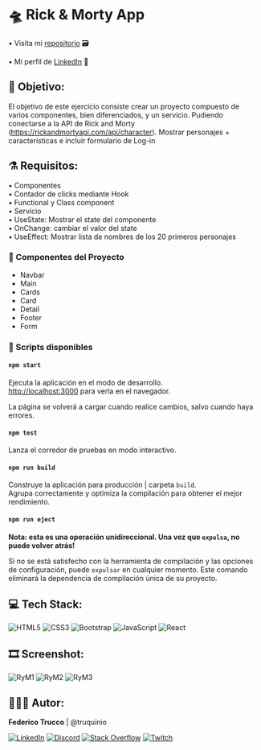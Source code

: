 # 🛸 Rick & Morty App 

• Visita mi <a href="https://github.com/truquinio/React/tree/master/EjerciciosPrueba/mascotapp">repositorio</a> 🗃
<!-- • Ir al <a href="#"></a> 🔗 -->
• Mi perfil de <a href="https://www.linkedin.com/in/federico-trucco/">LinkedIn</a> 🪪

## 🥒 Objetivo:

El objetivo de este ejercicio consiste crear un proyecto compuesto de varios componentes, bien diferenciados, y un servicio. Pudiendo conectarse a la API de Rick and Morty (https://rickandmortyapi.com/api/character).
Mostrar personajes + características e incluir formulario de Log-in

## ⚗️ Requisitos:

• Componentes<br>
• Contador de clicks mediante Hook<br>
• Functional y Class component<br>
• Servicio<br>
• UseState: Mostrar el state del componente<br>
• OnChange: cambiar el valor del state<br>
• UseEffect: Mostrar lista de nombres de los 20 primeros personajes<br>

### 🧬 Componentes del Proyecto

- Navbar
- Main
- Cards
- Card
- Detail
- Footer
- Form

### 🧪 Scripts disponibles

#### `npm start`

Ejecuta la aplicación en el modo de desarrollo.\
[http://localhost:3000](http://localhost:3000) para verla en el navegador.

La página se volverá a cargar cuando realice cambios, salvo cuando haya errores.

#### `npm test`

Lanza el corredor de pruebas en modo interactivo.

#### `npm run build`

Construye la aplicación para producción | carpeta `build`.\
Agrupa correctamente y optimiza la compilación para obtener el mejor rendimiento.

#### `npm run eject`

**Nota: esta es una operación unidireccional. Una vez que `expulsa`, no puede volver atrás!**

Si no se está satisfecho con la herramienta de compilación y las opciones de configuración, puede `expulsar` en cualquier momento. Este comando eliminará la dependencia de compilación única de su proyecto.


## 💻 Tech Stack:
![HTML5](https://img.shields.io/badge/Html5-%23E34F26.svg?style=flat&logo=Html5&logoColor=white) ![CSS3](https://img.shields.io/badge/Css3-%231572B6.svg?style=flat&logo=Css3&logoColor=white) ![Bootstrap](https://img.shields.io/badge/Bootstrap-%23563D7C.svg?style=flat&logo=Bootstrap&logoColor=white) ![JavaScript](https://img.shields.io/badge/JavaScript-%23323330.svg?style=flat&logo=JavaScript&logoColor=%23F7DF1E) ![React](https://img.shields.io/badge/React-61DAFB.svg?style=flat&logo=React&logoColor=%23F7DF1E)

## 🎞 Screenshot:

![RyM1](https://i.ibb.co/8s1c2GT/Rick-Morty-Api1.png)
![RyM2](https://i.ibb.co/jGX5JHT/Rick-Morty-Api.png)
![RyM3](https://i.ibb.co/t3BbJ9V/Rick-Morty-Api3.png)

## 👨🏻‍💻 Autor:

<b>Federico Trucco</b> | @truquinio 

[![LinkedIn](https://img.shields.io/badge/LinkedIn-%230077B5.svg?logo=linkedin&logoColor=white)](https://linkedin.com/in/federico-trucco/) [![Discord](https://img.shields.io/badge/Discord-%237289DA.svg?logo=discord&logoColor=white)](https://discord.gg/https://discord.gg/zcRG3dSt)  [![Stack Overflow](https://img.shields.io/badge/-Stackoverflow-FE7A16?logo=stack-overflow&logoColor=white)](https://stackoverflow.com/users/317680) [![Twitch](https://img.shields.io/badge/Twitch-%239146FF.svg?logo=Twitch&logoColor=white)](https://twitch.tv/truquinio)
